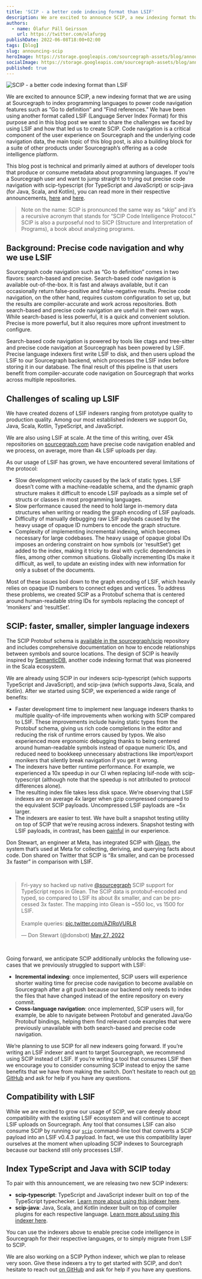 ```yaml
---
title: 'SCIP - a better code indexing format than LSIF'
description: We are excited to announce SCIP, a new indexing format that we are using at Sourcegraph to index programming languages to power code navigation features such as "Go to definition" and "Find references."
authors:
  - name: Ólafur Páll Geirsson
    url: https://twitter.com/olafurpg
publishDate: 2022-06-08T18:00+02:00
tags: [blog]
slug: announcing-scip
heroImage: https://storage.googleapis.com/sourcegraph-assets/blog/announcing-scip.png
socialImage: https://storage.googleapis.com/sourcegraph-assets/blog/announcing-scip.png
published: true
---
```


![SCIP - a better code indexing format than LSIF](https://storage.googleapis.com/sourcegraph-assets/blog/announcing-scip.png)

We are excited to announce SCIP, a new indexing format that we are using at Sourcegraph to index programming languages to power code navigation features such as “Go to definition” and “Find references.” We have been using another format called LSIF (Language Server Index Format) for this purpose and in this blog post we want to share the challenges we faced by using LSIF and how that led us to create SCIP. Code navigation is a critical component of the user experience on Sourcegraph and the underlying code navigation data, the main topic of this blog post, is also a building block for a suite of other products under Sourcegraph’s offering as a code intelligence platform.

This blog post is technical and primarily aimed at authors of developer tools that produce or consume metadata about programming languages. If you’re a Sourcegraph user and want to jump straight to trying out precise code navigation with scip-typescript (for TypeScript and JavaScript) or scip-java (for Java, Scala, and Kotlin), you can read more in their respective announcements, [here](announcing-scip-typescript) and [here](https://github.com/sourcegraph/scip-java/releases/tag/v0.8.0).

> Note on the name: SCIP is pronounced the same way as “skip” and it’s a recursive acronym that stands for “SCIP Code Intelligence Protocol.” SCIP is also a purposeful nod to SICP (Structure and Interpretation of Programs), a book about analyzing programs.

## Background: Precise code navigation and why we use LSIF

Sourcegraph code navigation such as “Go to definition” comes in two flavors: search-based and precise. Search-based code navigation is available out-of-the-box. It is fast and always available, but it can occasionally return false-positive and false-negative results. Precise code navigation, on the other hand, requires custom configuration to set up, but the results are compiler-accurate and work across repositories. Both search-based and precise code navigation are useful in their own ways. While search-based is less powerful, it is a quick and convenient solution. Precise is more powerful, but it also requires more upfront investment to configure.

Search-based code navigation is powered by tools like ctags and tree-sitter and precise code navigation at Sourcegraph has been powered by LSIF. Precise language indexers first write LSIF to disk, and then users upload the LSIF to our Sourcegraph backend, which processes the LSIF index before storing it in our database. The final result of this pipeline is that users benefit from compiler-accurate code navigation on Sourcegraph that works across multiple repositories.

## Challenges of scaling up LSIF

We have created dozens of LSIF indexers ranging from prototype quality to production quality. Among our most established indexers we support Go, Java, Scala, Kotlin, TypeScript, and JavaScript.

We are also using LSIF at scale. At the time of this writing, over 45k repositories on [sourcegraph.com](https://www.sourcegraph.com) have precise code navigation enabled and we process, on average, more than 4k LSIF uploads per day.

As our usage of LSIF has grown, we have encountered several limitations of the protocol:

- Slow development velocity caused by the lack of static types. LSIF doesn’t come with a machine-readable schema, and the dynamic graph structure makes it difficult to encode LSIF payloads as a simple set of structs or classes in most programming languages.
- Slow performance caused the need to hold large in-memory data structures when writing or reading the graph encoding of LSIF payloads.
- Difficulty of manually debugging raw LSIF payloads caused by the heavy usage of opaque ID numbers to encode the graph structure.
- Complexity of implementing incremental indexing, which becomes necessary for large codebases. The heavy usage of opaque global IDs imposes an ordering constraint on how symbols (or ‘resultSet’) get added to the index, making it tricky to deal with cyclic dependencies in files, among other common situations. Globally incrementing IDs make it difficult, as well, to update an existing index with new information for only a subset of the documents.

Most of these issues boil down to the graph encoding of LSIF, which heavily relies on opaque ID numbers to connect edges and vertices. To address these problems, we created SCIP as a Protobuf schema that is centered around human-readable string IDs for symbols replacing the concept of ‘monikers’ and ‘resultSet’.

## SCIP: faster, smaller, simpler language indexers

The SCIP Protobuf schema is [available in the sourcegraph/scip](https://sourcegraph.com/github.com/sourcegraph/scip/-/blob/scip.proto) repository and includes comprehensive documentation on how to encode relationships between symbols and source locations. The design of SCIP is heavily inspired by [SemanticDB](https://scalameta.org/docs/semanticdb/specification.html), another code indexing format that was pioneered in the Scala ecosystem.

We are already using SCIP in our indexers scip-typescript (which supports TypeScript and JavaScript), and scip-java (which supports Java, Scala, and Kotlin). After we started using SCIP, we experienced a wide range of benefits:

- Faster development time to implement new language indexers thanks to multiple quality-of-life improvements when working with SCIP compared to LSIF. These improvements include having static types from the Protobuf schema, giving us rich code completions in the editor and reducing the risk of runtime errors caused by typos. We also experienced more ergonomic debugging thanks to being centered around human-readable symbols instead of opaque numeric IDs, and reduced need to bookkeep unnecessary abstractions like import/export monikers that silently break navigation if you get it wrong.
- The indexers have better runtime performance. For example, we experienced a 10x speedup in our CI when replacing lsif-node with scip-typescript (although note that the speedup is not attributed to protocol differences alone).
- The resulting index file takes less disk space. We’re observing that LSIF indexes are on average 4x larger when gzip compressed compared to the equivalent SCIP payloads. Uncompressed LSIF payloads are ~5x larger.
- The indexers are easier to test. We have built a snapshot testing utility on top of SCIP that we’re reusing across indexers. Snapshot testing with LSIF payloads, in contrast, has been [painful](https://github.com/sourcegraph/scip/pull/27/files#diff-9c76847e0d19bedf4d9afbdfbe5e11046b73d78c80437d6adf7c6e7704052c66R23) in our experience.

Don Stewart, an engineer at Meta, has integrated SCIP with [Glean](https://glean.software), the system that’s used at Meta for collecting, deriving, and querying facts about code. Don shared on Twitter that SCIP is “8x smaller, and can be processed 3x faster” in comparison with LSIF.

<br/>
<blockquote className="twitter-tweet"><p lang="en" dir="ltr">Fri-yayy so hacked up native <a href="https://twitter.com/sourcegraph?ref_src=twsrc%5Etfw">@sourcegraph</a> SCIP support for TypeScript repos in Glean. The SCIP data is protobuf-encoded and typed, so compared to LSIF its about 8x smaller, and can be processed 3x faster. The mapping into Glean is ~550 loc, vs 1500 for LSIF. <br/><br/>Example queries: <a href="https://t.co/AZIRqVURLR">pic.twitter.com/AZIRqVURLR</a></p>&mdash; Don Stewart (@donsbot) <a href="https://twitter.com/donsbot/status/1530069211032465408?ref_src=twsrc%5Etfw">May 27, 2022</a></blockquote> 
<script async src="https://platform.twitter.com/widgets.js" charSet="utf-8"></script>
<br/>

Going forward, we anticipate SCIP additionally unblocks the following use-cases that we previously struggled to support with LSIF:

- **Incremental indexing**: once implemented, SCIP users will experience shorter waiting time for precise code navigation to become available on Sourcegraph after a git push because our backend only needs to index the files that have changed instead of the entire repository on every commit.
- **Cross-language navigation**: once implemented, SCIP users will, for example, be able to navigate between Protobuf and generated Java/Go Protobuf bindings, helping them find relevant code examples that were previously unavailable with both search-based and precise code navigation.

We’re planning to use SCIP for all new indexers going forward. If you’re writing an LSIF indexer and want to target Sourcegraph, we recommend using SCIP instead of LSIF. If you’re writing a tool that consumes LSIF then we encourage you to consider consuming SCIP instead to enjoy the same benefits that we have from making the switch. Don’t hesitate to reach out [on GitHub](https://github.com/sourcegraph/scip) and ask for help if you have any questions.

## Compatibility with LSIF

While we are excited to grow our usage of SCIP, we care deeply about compatibility with the existing LSIF ecosystem and will continue to accept LSIF uploads on Sourcegraph. Any tool that consumes LSIF can also consume SCIP by running our [`scip`](https://github.com/sourcegraph/scip) command-line tool that converts a SCIP payload into an LSIF v0.4.3 payload. In fact, we use this compatibility layer ourselves at the moment when uploading SCIP indexes to Sourcegraph because our backend still only processes LSIF.

## Index TypeScript and Java with SCIP today

To pair with this announcement, we are releasing two new SCIP indexers:

- **scip-typescript**: TypeScript and JavaScript indexer built on top of the TypeScript typechecker. [Learn more about using this indexer here](announcing-scip-typescript).
- **scip-java**: Java, Scala, and Kotlin indexer built on top of compiler plugins for each respective language. [Learn more about using this indexer here](https://github.com/sourcegraph/scip-java/releases/tag/v0.8.0).

You can use the indexers above to enable precise code intelligence in Sourcegraph for their respective languages, or to simply migrate from LSIF to SCIP.

We are also working on a SCIP Python indexer, which we plan to release very soon. Give these indexers a try to get started with SCIP, and don’t hesitate to reach out [on GitHub](https://github.com/sourcegraph/scip) and ask for help if you have any questions.
